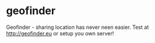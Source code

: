 geofinder
=========

Geofinder - sharing location has never neen easier. Test at http://geofinder.eu or setup you own server!
